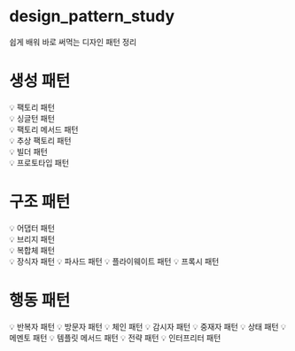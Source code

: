 # design_pattern_study
쉽게 배워 바로 써먹는 디자인 패턴 정리

# 생성 패턴    
💡 팩토리 패턴  
💡 싱글턴 패턴   
💡 팩토리 메서드 패턴   
💡 추상 팩토리 패턴    
💡 빌더 패턴   
💡 프로토타입 패턴    

# 구조 패턴
💡 어댑터 패턴   
💡 브리지 패턴   
💡 복합체 패턴   
💡 장식자 패턴
💡 파사드 패턴
💡 플라이웨이트 패턴
💡 프록시 패턴

# 행동 패턴
💡 반복자 패턴
💡 방문자 패턴
💡 체인 패턴
💡 감시자 패턴
💡 중재자 패턴
💡 상태 패턴
💡 메멘토 패턴
💡 템플릿 메서드 패턴
💡 전략 패턴
💡 인터프리터 패턴
